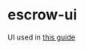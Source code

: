 # escrow-ui

UI used in [this guide](https://paulx.dev/2021/01/14/programming-on-solana-an-introduction)

